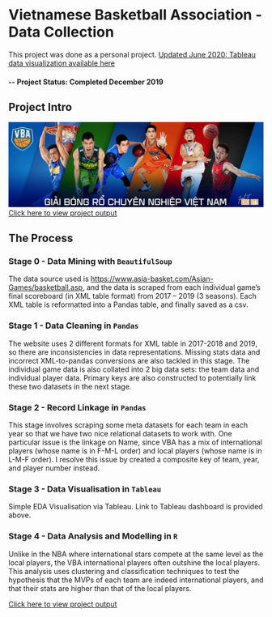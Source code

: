 # Vietnamese Basketball Association - Data Collection
This project was done as a personal project. [Updated June 2020: Tableau data visualization available here](https://public.tableau.com/profile/daniel.p2355#!/vizhome/VBA_15929788252590/Main?publish=yes)

#### -- Project Status: Completed December 2019

## Project Intro
![Banner](https://github.com/danieltpham/vba-vietnamese-basketball-association/blob/master/banner.JPG)
[Click here to view project output](https://github.com/danieltpham/vba-vietnamese-basketball-association/blob/master/Data-Analysis.ipynb)

## The Process

### Stage 0 - Data Mining with `BeautifulSoup`
The data source used is https://www.asia-basket.com/Asian-Games/basketball.asp, and the data is scraped from each individual game’s final scoreboard (in XML table format) from 2017 – 2019 (3 seasons). Each XML table is reformatted into a Pandas table, and finally saved as a csv.

### Stage 1 - Data Cleaning in `Pandas`
The website uses 2 different formats for XML table in 2017-2018 and 2019, so there are inconsistencies in data representations. Missing stats data and incorrect XML-to-pandas conversions are also tackled in this stage. The individual game data is also collated into 2 big data sets: the team data and individual player data. Primary keys are also constructed to potentially link these two datasets in the next stage.

### Stage 2 - Record Linkage in `Pandas`
This stage involves scraping some meta datasets for each team in each year so that we have two nice relational datasets to work with. One particular issue is the linkage on Name, since VBA has a mix of international players (whose name is in F-M-L order) and local players (whose name is in L-M-F order). I resolve this issue by created a composite key of team, year, and player number instead.

### Stage 3 - Data Visualisation in `Tableau`
Simple EDA Visualisation via Tableau. Link to Tableau dashboard is provided above.

### Stage 4 - Data Analysis and Modelling in `R`
Unlike in the NBA where international stars compete at the same level as the local players, the VBA international players often outshine the local players. This analysis uses clustering and classification techniques to test the hypothesis that the MVPs of each team are indeed international players, and that their stats are higher than that of the local players.

[Click here to view project output](https://github.com/danieltpham/vba-vietnamese-basketball-association/blob/master/Data-Analysis.ipynb)

